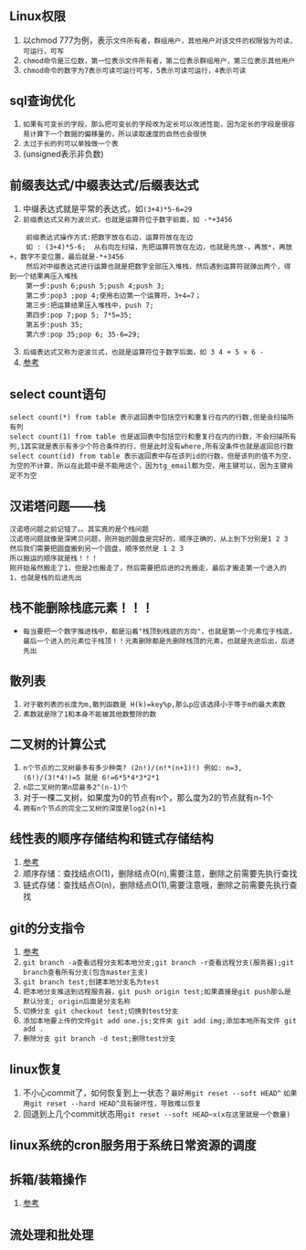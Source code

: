 ## Linux权限
1. 以chmod 777为例，表示`文件所有者，群组用户，其他用户对该文件的权限皆为可读，可运行，可写`
2. `chmod命令是三位数，第一位表示文件所有者，第二位表示群组用户，第三位表示其他用户`
3. `chmod命令的数字为7表示可读可运行可写，5表示可读可运行，4表示可读`

## sql查询优化
1. `如果有可变长的字段，那么把可变长的字段改为定长可以改进性能，因为定长的字段是很容易计算下一个数据的偏移量的，所以读取速度的自然也会很快`
2. `太过于长的列可以单独做一个表`
3. (unsigned表示非负数)

## 前缀表达式/中缀表达式/后缀表达式
1. 中缀表达式就是平常的表达式，如`(3+4)*5-6=29`
2. `前缀表达式又称为波兰式，也就是运算符位于数字前面，如 -*+3456`
```
	前缀表达式操作方式:把数字放在右边，运算符放在左边
	如 : (3+4)*5-6;  从右向左扫描，先把运算符放在左边，也就是先放-，再放*，再放+，数字不变位置，最后就是-*+3456
	然后对中缀表达式进行运算也就是把数字全部压入堆栈，然后遇到运算符就弹出两个，得到一个结果再压入堆栈
	第一步:push 6;push 5;push 4;push 3;
	第二步:pop3 ;pop 4;使用右边第一个运算符，3+4=7；
	第三步:把运算结果压入堆栈中，push 7;
	第四步:pop 7;pop 5; 7*5=35;
	第五步:push 35;
	第六步:pop 35;pop 6; 35-6=29;
```
3. `后缀表达式又称为逆波兰式，也就是运算符位于数字后面，如 3 4 + 5 × 6 -`
4. [参考](https://www.cnblogs.com/chensongxian/p/7059802.html)

## select count语句
```
select count(*) from table 表示返回表中包括空行和重复行在内的行数,但是会扫描所有列
select count(1) from table 也是返回表中包括空行和重复行在内的行数，不会扫描所有列,1其实就是表示有多少个符合条件的行，但是此时没有where,所有没条件也就是返回总行数
select count(id) from table 表示返回表中存在该列id的行数，但是该列的值不为空，为空的不计算，所以在此题中是不能用这个，因为tg_email都为空，用主键可以，因为主键肯定不为空
```

## 汉诺塔问题——栈
```
汉诺塔问题之前记错了。。其实真的是个栈问题
汉诺塔问题就像是深拷贝问题，刚开始的圆盘是完好的，顺序正确的，从上到下分别是1 2 3
然后我们需要把圆盘搬到另一个圆盘，顺序依然是 1 2 3
所以搬运的顺序就是栈！！！
刚开始虽然搬走了1，但是2也搬走了，然后需要把后进的2先搬走，最后才搬走第一个进入的1，也就是栈的后进先出
```

## 栈不能删除栈底元素！！！
* `每当要把一个数字推进栈中，都是沿着"栈顶到栈底的方向"，也就是第一个元素位于栈底，最后一个进入的元素位于栈顶！！元素删除都是先删除栈顶的元素，也就是先进后出，后进先出`

## 散列表
1. `对于散列表的长度为m,散列函数是 H(k)=key%p,那么p应该选择小于等于m的最大素数`
2. `素数就是除了1和本身不能被其他数整除的数`

## 二叉树的计算公式
1. `n个节点的二叉树最多有多少种类? (2n!)/(n!*(n+1)!) 例如: n=3, (6!)/(3!*4!)=5 就是 6!=6*5*4*3*2*1`
2. `n层二叉树的第n层最多2^(n-1)个`
3. 对于一棵二叉树，如果度为0的节点有n个，那么度为2的节点就有n-1个
4. `拥有n个节点的完全二叉树的深度是log2(n)+1`


## 线性表的顺序存储结构和链式存储结构
1. [参考](https://www.cnblogs.com/fly-me/p/lian-shi-cun-chu-jie-gou-he-shun-xu-cun-chu-jie-go.html)
2. 顺序存储：查找结点O(1)，删除结点O(n),需要注意，删除之前需要先执行查找
3. 链式存储：查找结点O(n)，删除结点O(1),需要注意哦，删除之前需要先执行查找


## git的分支指令
1. [参考](https://www.cnblogs.com/printN/p/6259115.html)
2. `git branch -a查看远程分支和本地分支;git branch -r查看远程分支(服务器);git branch查看所有分支(包含master主支)`
3. `git branch test;创建本地分支名为test`
4. `把本地分支推送到远程服务器，git push origin test;如果直接是git push那么是默认分支; origin后面是分支名称`
5. `切换分支 git checkout test;切换到test分支`
6. `添加本地要上传的文件git add one.js;文件夹 git add img;添加本地所有文件 git add .`
7. `删除分支 git branch -d test;删除test分支`

## linux恢复
1. 不小心commit了，如何恢复到上一状态？`最好用git reset --soft HEAD^`
`如果用git reset --hard HEAD^具有破坏性，导致难以恢复`
2. 回退到上几个commit状态用`git reset --soft HEAD~x(x在这里就是一个数量)`

## linux系统的cron服务用于系统日常资源的调度

## 拆箱/装箱操作
1. [参考](https://www.cnblogs.com/wenber/p/3628944.html)

## 流处理和批处理